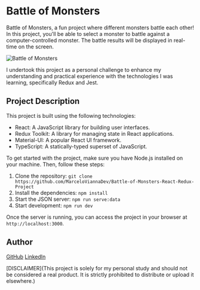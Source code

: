 # Battle of Monsters

Battle of Monsters, a fun project where different monsters battle each other! In this project, you'll be able to select a monster to battle against a computer-controlled monster. The battle results will be displayed in real-time on the screen.

![Battle of Monsters](https://i.imgur.com/p0VqUvv.png)

I undertook this project as a personal challenge to enhance my understanding and practical experience with the technologies I was learning, specifically Redux and Jest.

## Project Description

This project is built using the following technologies:

- React: A JavaScript library for building user interfaces.
- Redux Toolkit: A library for managing state in React applications.
- Material-UI: A popular React UI framework.
- TypeScript: A statically-typed superset of JavaScript.

To get started with the project, make sure you have Node.js installed on your machine. Then, follow these steps:

1. Clone the repository: `git clone https://github.com/MarceloViannaDev/Battle-of-Monsters-React-Redux-Project`
2. Install the dependencies: `npm install`
3. Start the JSON server: `npm run serve:data`
4. Start development: `npm run dev`

Once the server is running, you can access the project in your browser at `http://localhost:3000`.

## Author

[GitHub](https://github.com/marceloviannadev)
[LinkedIn](https://www.linkedin.com/in/marceloviannadev/)

[DISCLAIMER](This project is solely for my personal study and should not be considered a real product. It is strictly prohibited to distribute or upload it elsewhere.)
